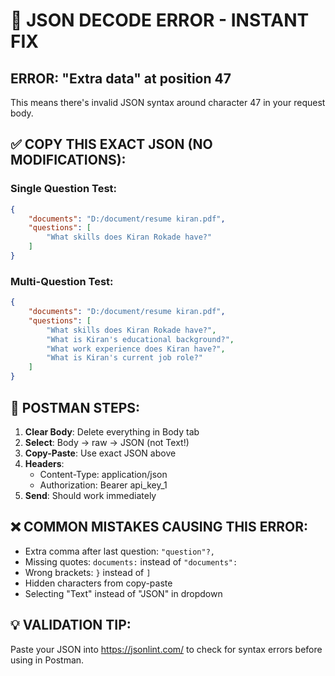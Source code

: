 # 🚨 JSON DECODE ERROR - INSTANT FIX

## ERROR: "Extra data" at position 47
This means there's invalid JSON syntax around character 47 in your request body.

## ✅ COPY THIS EXACT JSON (NO MODIFICATIONS):

### Single Question Test:
```json
{
    "documents": "D:/document/resume kiran.pdf",
    "questions": [
        "What skills does Kiran Rokade have?"
    ]
}
```

### Multi-Question Test:
```json
{
    "documents": "D:/document/resume kiran.pdf",
    "questions": [
        "What skills does Kiran Rokade have?",
        "What is Kiran's educational background?",
        "What work experience does Kiran have?",
        "What is Kiran's current job role?"
    ]
}
```

## 🔧 POSTMAN STEPS:
1. **Clear Body**: Delete everything in Body tab
2. **Select**: Body → raw → JSON (not Text!)
3. **Copy-Paste**: Use exact JSON above
4. **Headers**: 
   - Content-Type: application/json
   - Authorization: Bearer api_key_1
5. **Send**: Should work immediately

## ❌ COMMON MISTAKES CAUSING THIS ERROR:
- Extra comma after last question: `"question"?,`
- Missing quotes: `documents:` instead of `"documents":`
- Wrong brackets: `}` instead of `]`
- Hidden characters from copy-paste
- Selecting "Text" instead of "JSON" in dropdown

## 💡 VALIDATION TIP:
Paste your JSON into https://jsonlint.com/ to check for syntax errors before using in Postman.
